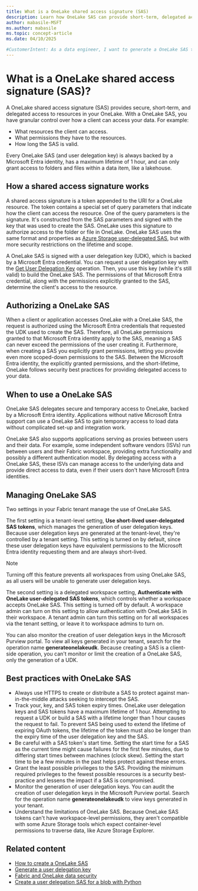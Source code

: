```yaml
---
title: What is a OneLake shared access signature (SAS)
description: Learn how OneLake SAS can provide short-term, delegated access to OneLake
author: mabasile-MSFT
ms.author: mabasile
ms.topic: concept-article 
ms.date: 04/10/2025

#CustomerIntent: As a data engineer, I want to generate a OneLake SAS to integrate new applications into my Fabric environment.
---
```


# What is a OneLake shared access signature (SAS)?

A OneLake shared access signature (SAS) provides secure, short-term, and delegated access to resources in your OneLake. With a OneLake SAS, you have granular control over how a client can access your data. For example:

- What resources the client can access.
- What permissions they have to the resources.
- How long the SAS is valid.

Every OneLake SAS (and user delegation key) is always backed by a Microsoft Entra identity, has a maximum lifetime of 1 hour, and can only grant access to folders and files within a data item, like a lakehouse.

## How a shared access signature works

A shared access signature is a token appended to the URI for a OneLake resource. The token contains a special set of query parameters that indicate how the client can access the resource. One of the query parameters is the signature. It's constructed from the SAS parameters and signed with the key that was used to create the SAS. OneLake uses this signature to authorize access to the folder or file in OneLake. OneLake SAS uses the same format and properties as [Azure Storage user-delegated SAS](/rest/api/storageservices/create-user-delegation-sas), but with more security restrictions on the lifetime and scope. 

A OneLake SAS is signed with a user delegation key (UDK), which is backed by a Microsoft Entra credential. You can request a user delegation key with the [Get User Delegation Key](/rest/api/storageservices/get-user-delegation-key) operation. Then, you use this key (while it's still valid) to build the OneLake SAS. The permissions of that Microsoft Entra credential, along with the permissions explicitly granted to the SAS, determine the client's access to the resource.

## Authorizing a OneLake SAS

When a client or application accesses OneLake with a OneLake SAS, the request is authorized using the Microsoft Entra credentials that requested the UDK used to create the SAS. Therefore, all OneLake permissions granted to that Microsoft Entra identity apply to the SAS, meaning a SAS can never exceed the permissions of the user creating it. Furthermore, when creating a SAS you explicitly grant permissions, letting you provide even more scoped-down permissions to the SAS. Between the Microsoft Entra identity, the explicitly granted permissions, and the short-lifetime, OneLake follows security best practices for providing delegated access to your data.

## When to use a OneLake SAS

OneLake SAS delegates secure and temporary access to OneLake, backed by a Microsoft Entra identity. Applications without native Microsoft Entra support can use a OneLake SAS to gain temporary access to load data without complicated set-up and integration work.

OneLake SAS also supports applications serving as proxies between users and their data. For example, some independent software vendors (ISVs) run between users and their Fabric workspace, providing extra functionality and possibly a different authentication model. By delegating access with a OneLake SAS, these ISVs can manage access to the underlying data and provide direct access to data, even if their users don't have Microsoft Entra identities.

## Managing OneLake SAS

Two settings in your Fabric tenant manage the use of OneLake SAS.

The first setting is a tenant-level setting, **Use short-lived user-delegated SAS tokens**, which manages the generation of user delegation keys. Because user delegation keys are generated at the tenant-level, they're controlled by a tenant setting. This setting is turned on by default, since these user delegation keys have equivalent permissions to the Microsoft Entra identity requesting them and are always short-lived.

> [!NOTE]
> Turning off this feature prevents all workspaces from using OneLake SAS, as all users will be unable to generate user delegation keys.

The second setting is a delegated workspace setting, **Authenticate with OneLake user-delegated SAS tokens**, which controls whether a workspace accepts OneLake SAS. This setting is turned off by default. A workspace admin can turn on this setting to allow authentication with OneLake SAS in their workspace. A tenant admin can turn this setting on for all workspaces via the tenant setting, or leave it to workspace admins to turn on.

You can also monitor the creation of user delegation keys in the Microsoft Purview portal. To view all keys generated in your tenant, search for the operation name **generateonelakeudk**. Because creating a SAS is a client-side operation, you can't monitor or limit the creation of a OneLake SAS, only the generation of a UDK.

## Best practices with OneLake SAS

- Always use HTTPS to create or distribute a SAS to protect against man-in-the-middle attacks seeking to intercept the SAS.
- Track your, key, and SAS token expiry times. OneLake user delegation keys and SAS tokens have a maximum lifetime of 1 hour. Attempting to request a UDK or build a SAS with a lifetime longer than 1 hour causes the request to fail. To prevent SAS being used to extend the lifetime of expiring OAuth tokens, the lifetime of the token must also be longer than the expiry time of the user delegation key and the SAS.
- Be careful with a SAS token's start time. Setting the start time for a SAS as the current time might cause failures for the first few minutes, due to differing start times between machines (clock skew). Setting the start time to be a few minutes in the past helps protect against these errors.
- Grant the least possible privileges to the SAS. Providing the minimum required privileges to the fewest possible resources is a security best-practice and lessens the impact if a SAS is compromised.
- Monitor the generation of user delegation keys. You can audit the creation of user delegation keys in the Microsoft Purview portal. Search for the operation name **generateonelakeudk** to view keys generated in your tenant.
- Understand the limitations of OneLake SAS. Because OneLake SAS tokens can't have workspace-level permissions, they aren't compatible with some Azure Storage tools which expect container-level permissions to traverse data, like Azure Storage Explorer.

## Related content

* [How to create a OneLake SAS](how-to-create-a-onelake-shared-access-signature.md)
* [Generate a user delegation key](/rest/api/storageservices/get-user-delegation-key)
* [Fabric and OneLake data security](security/data-access-control-model.md)
* [Create a user delegation SAS for a blob with Python](/azure/storage/blobs/storage-blob-user-delegation-sas-create-python)
